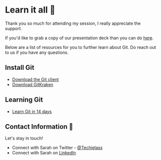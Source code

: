
# Learn it all 📘

Thank you so much for attending my session, I really appreciate the support.   

If you'd like to grab a copy of our presentation deck than you can do [here](https://github.com/weeyin83/Presentations/blob/main/2022/learngit/howmuchgit-public.pptx).

Below are a list of resources for you to further learn about Git.   Do reach out to us if you have any questions. 

## Install Git

- [Download the Git client](https://git-scm.com/downloads)
- [Download GitKraken](https://www.gitkraken.com/invite/pYx7cNys)

## Learning Git

- [Learn Git in 14 days](https://github.com/weeyin83/14daysofgit)



## Contact Information 👋

Let's stay in touch! 

- Connect with Sarah on Twitter - [@Techielass](https://twitter.com/techielass)
- Connect with Sarah on [LinkedIn](https://in.linkedin.com/in/sazlean)


